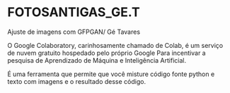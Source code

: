 # FOTOSANTIGAS_GE.T
Ajuste de imagens com GFPGAN/ Gé Tavares 

O Google Colaboratory, carinhosamente chamado de Colab,
é um serviço de nuvem gratuito hospedado pelo próprio Google 
 Para incentivar a pesquisa de Aprendizado de Máquina e Inteligência Artificial.

É uma ferramenta que permite que você misture código fonte python e texto com imagens e o resultado desse código.
